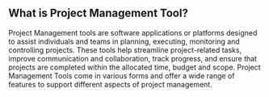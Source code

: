 ﻿## What is Project Management Tool? ##

Project Management tools are software applications or platforms designed to assist individuals and teams in planning, executing, monitoring and controlling projects. These tools help streamline project-related tasks, improve communication and collaboration, track progress, and ensure that projects are completed within the allocated time, budget and scope. Project Management Tools come in various forms and offer a wide range of features to support different aspects of project management.


